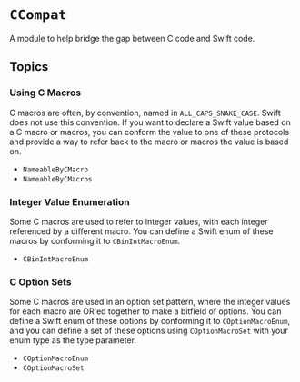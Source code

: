 # ``CCompat``

A module to help bridge the gap between C code and Swift code.

## Topics

### Using C Macros

C macros are often, by convention, named in `ALL_CAPS_SNAKE_CASE`. Swift does not use this convention. If you want to declare a Swift value based on a C macro or macros, you can conform the value to one of these protocols and provide a way to refer back to the macro or macros the value is based on.

- ``NameableByCMacro``
- ``NameableByCMacros``

### Integer Value Enumeration

Some C macros are used to refer to integer values, with each integer referenced by a different macro. You can define a Swift enum of these macros by conforming it to ``CBinIntMacroEnum``.

- ``CBinIntMacroEnum``

### C Option Sets

Some C macros are used in an option set pattern, where the integer values for each macro are OR'ed together to make a bitfield of options. You can define a Swift enum of these options by conforming it to ``COptionMacroEnum``, and you can define a set of these options using ``COptionMacroSet`` with your enum type as the type parameter.

- ``COptionMacroEnum``
- ``COptionMacroSet``
